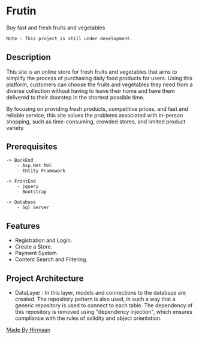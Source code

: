 # Frutin
Buy fast and fresh fruits and vegetables

```bash
Note : This project is still under development.
```

## Description
This site is an online store for fresh fruits and vegetables that aims to simplify the process of purchasing daily food products for users. Using this platform, customers can choose the fruits and vegetables they need from a diverse collection without having to leave their home and have them delivered to their doorstep in the shortest possible time.

By focusing on providing fresh products, competitive prices, and fast and reliable service, this site solves the problems associated with in-person shopping, such as time-consuming, crowded stores, and limited product variety.

## Prerequisites
    -> BackEnd
        - Asp.Net MVC
        - Entity Framework

    -> FrontEnd 
        - jquery
        - Bootstrap

    -> Database 
        - Sql Server

## Features
- Registration and Login.
- Create a Store.
- Payment System.
- Content Search and Filtering.

## Project Architecture

 - DataLayer : In this layer, models and connections to the database are created. The repository pattern is also used, in such a way that a generic repository is used to connect to each table. The dependency of this repository is removed using "dependency injection", which ensures compliance with the rules of solidity and object orientation.

 [Made By Hirmaan](https://https://github.com/HIrmanX)